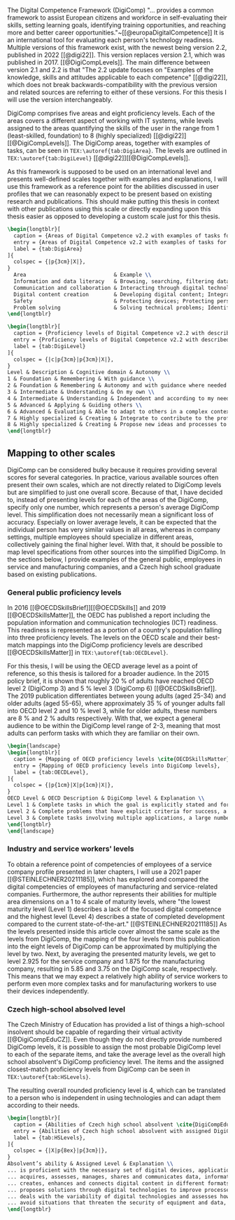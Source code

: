 The Digital Competence Framework (DigiComp) "... provides a common framework to assist European citizens and workforce in self-evaluating their skills, setting learning goals, identifying training opportunities, and reaching more and better career opportunities."~[[@europaDigitalCompetence]] It is an international tool for evaluating each person's technology readiness. Multiple versions of this framework exist, with the newest being version 2.2, published in 2022 [[@digi22]]. This version replaces version 2.1, which was published in 2017. [[@DigiCompLevels]]. The main difference between version 2.1 and 2.2 is that "The 2.2 update focuses on "Examples of the knowledge, skills and attitudes applicable to each competence" [[@digi22]], which does not break backwards-compatibility with the previous version and related sources are referring to either of these versions. For this thesis I will use the version interchangeably.

DigiComp comprises five areas and eight proficiency levels. Each of the areas covers a different aspect of working with IT systems, while levels assigned to the areas quantifying the skills of the user in the range from 1 (least-skilled, foundation) to 8 (highly specialized) [[@digi22]][[@DigiCompLevels]]. The DigiComp areas, together with examples of tasks, can be seen in `TEX:\autoref{tab:DigiArea}`. The levels are outlined in `TEX:\autoref{tab:DigiLevel}`  [[@digi22]][[@DigiCompLevels]].

As this framework is supposed to be used on an international level and presents well-defined scales together with examples and explanations, I will use this framework as a reference point for the abilities discussed in user profiles that we can reasonably expect to be present based on existing research and publications. This should make putting this thesis in context with other publications using this scale or directly expanding upon this thesis easier as opposed to developing a custom scale just for this thesis.


```latex
\begin{longtblr}[
  caption = {Areas of Digital Competence v2.2 with examples of tasks for each area \cite{digi22}},
  entry = {Areas of Digital Competence v2.2 with examples of tasks for each area},
  label = {tab:DigiArea}
]{
  colspec = {|p{3cm}|X|},
} 
  Area                            & Example \\
  Information and data literacy   & Browsing, searching, filtering data, information and digital content; Evaluating data, information and digital content; Managing data, information and digital content \\
  Communication and collaboration & Interacting through digital technologies; Sharing through digital technologies; Engaging in citizenship through digital technologies; Collaborating through digital technologies; Netiquette; Managing digital identity \\
  Digital content creation        & Developing digital content; Integrating and re-elaborating digital content; Copyright and licenses; Programming \\
  Safety                          & Protecting devices; Protecting personal data and privacy; Protecting health and well-being; Protecting the environment \\
  Problem solving                 & Solving technical problems; Identifying needs and technological responses; Creatively using digital technologies; Identifying digital competence gaps \\
\end{longtblr}
```


```latex
\begin{longtblr}[
  caption = {Proficiency levels of Digital Competence v2.2 with described properties \cite{digi22,DigiCompLevels}},
  entry = {Proficiency levels of Digital Competence v2.2 with described properties},
  label = {tab:DigiLevel}
]{
  colspec = {|c|p{3cm}|p{3cm}|X|},
} 
Level & Description & Cognitive domain & Autonomy \\
1 & Foundation & Remembering & With guidance \\
2 & Foundation & Remembering & Autonomy and with guidance where needed \\
3 & Intermediate & Understanding & On my own \\
4 & Intermediate & Understanding & Independent and according to my needs \\
5 & Advanced & Applying & Guiding others \\
6 & Advanced & Evaluating & Able to adapt to others in a complex context \\
7 & Highly specialized & Creating & Integrate to contribute to the professional practice and to guide others \\
8 & Highly specialized & Creating & Propose new ideas and processes to the field \\
\end{longtblr}
```

## Mapping to other scales

DigiComp can be considered bulky because it requires providing several scores for several categories. In practice, various available sources often present their own scales, which are not directly related to DigiComp levels but are simplified to just one overall score. Because of that, I have decided to, instead of presenting levels for each of the areas of the DigiComp, specify only one number, which represents a person's average DigiComp level. This simplification does not necessarily mean a significant loss of accuracy. Especially on lower average levels, it can be expected that the individual person has very similar values in all areas, whereas in company settings, multiple employees should specialize in different areas, collectively gaining the final higher level. With that, it should be possible to map level specifications from other sources into the simplified DigiComp. In the sections below, I provide examples of the general public, employees in service and manufacturing companies, and a Czech high school graduate based on existing publications.

### General public proficiency levels

In 2016 [[@OECDSkillsBrief]][[@OECDSkills]]  and 2019 [[@OECDSkillsMatter]], the OEDC  has published a report including the population information and communication technologies (ICT) readiness. This readiness is represented as a portion of a country's population falling into three proficiency levels. The levels on the OECD scale and their best-match mappings into the DigiComp proficiency levels are described [[@OECDSkillsMatter]] in `TEX:\autoref{tab:OECDLevel}`.

For this thesis, I will be using the OECD average level as a point of reference, so this thesis is tailored for a broader audience. In the 2015 policy brief, it is shown that roughly 20 \% of adults have reached OECD level 2 (DigiComp 3) and 5 \% level 3 (DigiComp 6) [[@OECDSkillsBrief]]. The 2019 publication differentiates between young adults (aged 25-34) and older adults (aged 55-65), where approximately 35 \% of younger adults fall into OECD level 2 and 10 \% level 3, while for older adults, these numbers are 8 \% and 2 \% adults respectively. With that, we expect a general audience to be within the DigiComp level range of 2-3, meaning that most adults can perform tasks with which they are familiar on their own.

```latex
\begin{landscape}
\begin{longtblr}[
  caption = {Mapping of OECD proficiency levels \cite{OECDSkillsMatter} into DigiComp levels},
  entry = {Mapping of OECD proficiency levels into DigiComp levels},
  label = {tab:OECDLevel},
]{
  colspec = {|p{1cm}|X|p{1cm}|X|},
} 
OECD Level & OECD Description & DigiComp level & Explanation \\
Level 1 & Complete tasks in which the goal is explicitly stated and for which the necessary operations are performed single and familiar environment. Solve problems in the context of technology-rich environments whose solutions involve a relatively small number of steps, and a limited amount of monitoring across a large number of actions & 2 & Is able to autonomously perform operations, but in a familiar environemnt \\
Level 2 & Complete problems that have explicit criteria for success, a small number of applications, and several steps and operators. Can monitor progress towards a solution and handle unexpected outcomes or impasses. & 3 & Is able to performs tasks on their own, but needs to have the goals expicitly stated \\
Level 3 & Complete tasks involving multiple applications, a large number of steps, impasses, and the discovery and use of ad hoc commands in a novel environment. Establish a plan to arrive at a solution and monitor its implementation as they deal with unexpected outcomes and impasses. & 6 & Is able to select a solution in a complex previously unknown environment. \\
\end{longtblr}
\end{landscape}
```

### Industry and service workers' levels

To obtain a reference point of competencies of employees of a service company profile presented in later chapters, I will use a 2021 paper [[@STEINLECHNER20211185]], which has explored and compared the digital competencies of employees of manufacturing and service-related companies. Furthermore, the author represents their abilities for multiple area dimensions on a 1 to 4 scale of maturity levels, where "the lowest maturity level (Level 1) describes a lack of the focused digital competence and the highest level (Level 4) describes a state of completed development compared to the current state-of-the-art." [[@STEINLECHNER20211185]] As the levels presented inside this article cover almost the same scale as the levels from DigiComp, the mapping of the four levels from this publication into the eight levels of DigiComp can be approximated by multiplying the level by two. Next, by averaging the presented maturity levels, we get to level 2.925 for the service company and 1.875 for the manufacturing company, resulting in 5.85 and 3.75 on the DigiComp scale, respectively. This means that we may expect a relatively high ability of service workers to perform even more complex tasks and for manufacturing workers to use their devices independently.
### Czech high-school absolved level

The Czech Ministry of Education has provided a list of things a high-school insolvent should be capable of regarding their virtual activity [[@DigiCompEduCZ]]. Even though they do not directly provide numbered DigiComp levels, it is possible to assign the most probable DigiComp level to each of the separate items, and take the average level as the overall high school absolvent's DigiComp proficiency level. The items and the assigned closest-match proficiency levels from DigiComp can be seen in `TEX:\autoref{tab:HSLevels}`.

The resulting overall rounded proficiency level is 4, which can be translated to a person who is independent in using technologies and can adapt them according to their needs.

```latex
\begin{longtblr}[
  caption = {Abilities of Czech high school absolvent \cite{DigiCompEduCZ} with assigned DigiComp proficiency levels},
  entry = {Abilities of Czech high school absolvent with assigned DigiComp proficiency levels},
  label = {tab:HSLevels},
]{
  colspec = {|X|p{8ex}|p{3cm}|},
}
Absolvent’s ability & Assigned Level & Explanation \\
... is proficient with the necessary set of digital devices, applications and services, using them in school work and in public life; adjusts and changes digital technologies and their use as available options evolve and as their own needs change & 4 & Independent in usage of technologies \\
... acquires, assesses, manages, shares and communicates data, information and digital content in a variety of formats; to do so, chooses processes, strategies and methods that are appropriate to the specific situation and purpose & 5-6 & Evaluates the best solution \\
... creates, enhances and connects digital content in different formats; expresses themselves using digital means & 4-5 & Is able to creatively apply knowledge for personal tasks \\
... proposes solutions through digital technologies to improve processes or technologies; can advise on technical problems & 5 & Is able to guide others in non-professional settings \\
... deals with the variability of digital technologies and assesses how developments in technology affect different aspects of individual and societal life and the environment, weighing up the risks and benefits & 4 & Is able to customize the new technologies to their needs \\
... avoid situations that threaten the security of equipment and data, and situations that threaten their physical and mental health; act ethically, with consideration and respect for others when collaborating, communicating and sharing information in a digital environment & 3 & Does understand learned methods of data security and protection on their own \\
\end{longtblr}
```
